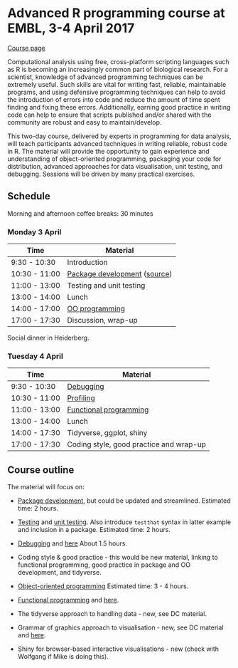 # Advanced R programming course at EMBL, 3-4 April 2017

[Course page](http://www.dataprogrammers.net/embl_apr2017/)

Computational analysis using free, cross-platform scripting languages
such as R is becoming an increasingly common part of biological
research. For a scientist, knowledge of advanced programming
techniques can be extremely useful. Such skills are vital for writing
fast, reliable, maintainable programs, and using defensive programming
techniques can help to avoid the introduction of errors into code and
reduce the amount of time spent finding and fixing these
errors. Additionally, earning good practice in writing code can help
to ensure that scripts published and/or shared with the community are
robust and easy to maintain/develop.

This two-day course, delivered by experts in programming for data
analysis, will teach participants advanced techniques in writing
reliable, robust code in R. The material will provide the opportunity
to gain experience and understanding of object-oriented programming,
packaging your code for distribution, advanced approaches for data
visualisation, unit testing, and debugging. Sessions will be driven by
many practical exercises.

## Schedule

Morning and afternoon coffee breaks: 30 minutes

### Monday 3 April


| Time          | Material                  |
|---------------|---------------------------|
| 9:30 - 10:30  | Introduction              |
| 10:30 - 11:00 | [Package development](rpd2.md) ([source](https://github.com/lgatto/RPackageDevelopment)) |
| 11:00 - 13:00 | Testing and unit testing  |
| 13:00 - 14:00 | Lunch                     |
| 14:00 - 17:00 | [OO programming](roo/)    |
| 17:00 - 17:30 | Discussion, wrap-up       |

Social dinner in Heiderberg.

### Tuesday 4 April

| Time          | Material                                        |
|---------------|-------------------------------------------------|
| 9:30 - 10:30  | [Debugging](robust/01-debug.md)                 |
| 10:30 - 11:00 | [Profiling](robust/02-profile.md)               |
| 11:00 - 13:00 | [Functional programming](robust/03-funprog.md)  |
| 13:00 - 14:00 | Lunch                                           |
| 14:00 - 17:30 | Tidyverse, ggplot, shiny                        |
| 17:00 - 17:30 | Coding style, good practice and wrap-up         |


## Course outline

The material will focus on:

* [Package development](https://github.com/lgatto/RPackageDevelopment),
  but could be updated and streamlined. Estimated time: 2 hours.
* [Testing](https://github.com/DataProgrammers/2015-01-15-EMBLHeidelberg/tree/master/R-debugging)
  and
  [unit testing](https://github.com/DataProgrammers/2015-01-15-EMBLHeidelberg/blob/master/R-debugging/unittesting.md). Also
  introduce `testthat` syntax in latter example and inclusion in a
  package. Estimated time: 2 hours.
* [Debugging](https://github.com/lgatto/R-debugging/blob/master/debugging.pdf)
  and
  [here](https://github.com/lgatto/2016-02-25-adv-programming-EMBL/blob/master/03-debug.md)
  About 1.5 hours.
* Coding style & good practice - this would be new material, linking
  to functional programming, good practice in package and OO
  development, and tidyverse.
* [Object-oriented programming](roo/) Estimated time: 3 - 4 hours.

* [Functional programming](https://github.com/lgatto/R-functional-programming)
  and
  [here](https://github.com/lgatto/2016-02-25-adv-programming-EMBL/blob/master/02-funprog.md).
* The tidyverse approach to handling data - new, see DC material.
* Grammar of graphics approach to visualisation - new, see DC material
  and [here](https://github.com/lgatto/visualisation).
* Shiny for browser-based interactive visualisations - new (check with
  Wolfgang if Mike is doing this).

